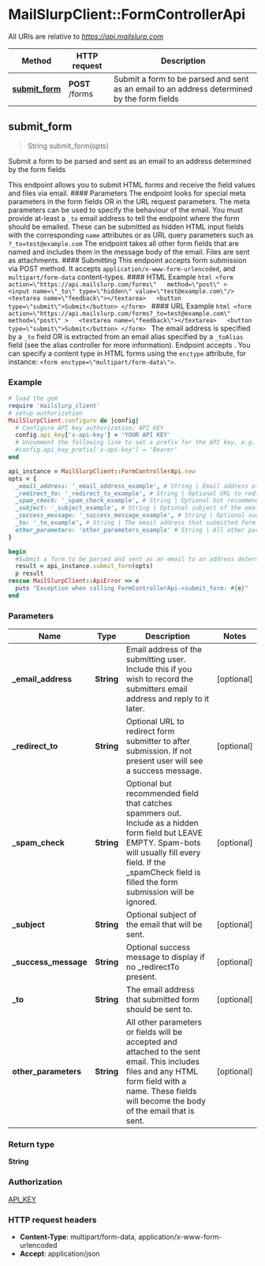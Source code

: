 # MailSlurpClient::FormControllerApi

All URIs are relative to *https://api.mailslurp.com*

Method | HTTP request | Description
------------- | ------------- | -------------
[**submit_form**](FormControllerApi#submit_form) | **POST** /forms | Submit a form to be parsed and sent as an email to an address determined by the form fields



## submit_form

> String submit_form(opts)

Submit a form to be parsed and sent as an email to an address determined by the form fields

This endpoint allows you to submit HTML forms and receive the field values and files via email.   #### Parameters The endpoint looks for special meta parameters in the form fields OR in the URL request parameters. The meta parameters can be used to specify the behaviour of the email.   You must provide at-least a `_to` email address to tell the endpoint where the form should be emailed. These can be submitted as hidden HTML input fields with the corresponding `name` attributes or as URL query parameters such as `?_to=test@example.com`  The endpoint takes all other form fields that are named and includes them in the message body of the email. Files are sent as attachments.  #### Submitting This endpoint accepts form submission via POST method. It accepts `application/x-www-form-urlencoded`, and `multipart/form-data` content-types.  #### HTML Example ```html <form    action=\"https://api.mailslurp.com/forms\"   method=\"post\" >   <input name=\"_to\" type=\"hidden\" value=\"test@example.com\"/>   <textarea name=\"feedback\"></textarea>   <button type=\"submit\">Submit</button> </form> ```  #### URL Example ```html <form    action=\"https://api.mailslurp.com/forms?_to=test@example.com\"   method=\"post\" >   <textarea name=\"feedback\"></textarea>   <button type=\"submit\">Submit</button> </form> ```    The email address is specified by a `_to` field OR is extracted from an email alias specified by a `_toAlias` field (see the alias controller for more information).  Endpoint accepts .  You can specify a content type in HTML forms using the `enctype` attribute, for instance: `<form enctype=\"multipart/form-data\">`.  

### Example

```ruby
# load the gem
require 'mailslurp_client'
# setup authorization
MailSlurpClient.configure do |config|
  # Configure API key authorization: API_KEY
  config.api_key['x-api-key'] = 'YOUR API KEY'
  # Uncomment the following line to set a prefix for the API key, e.g. 'Bearer' (defaults to nil)
  #config.api_key_prefix['x-api-key'] = 'Bearer'
end

api_instance = MailSlurpClient::FormControllerApi.new
opts = {
  _email_address: '_email_address_example', # String | Email address of the submitting user. Include this if you wish to record the submitters email address and reply to it later.
  _redirect_to: '_redirect_to_example', # String | Optional URL to redirect form submitter to after submission. If not present user will see a success message.
  _spam_check: '_spam_check_example', # String | Optional but recommended field that catches spammers out. Include as a hidden form field but LEAVE EMPTY. Spam-bots will usually fill every field. If the _spamCheck field is filled the form submission will be ignored.
  _subject: '_subject_example', # String | Optional subject of the email that will be sent.
  _success_message: '_success_message_example', # String | Optional success message to display if no _redirectTo present.
  _to: '_to_example', # String | The email address that submitted form should be sent to.
  other_parameters: 'other_parameters_example' # String | All other parameters or fields will be accepted and attached to the sent email. This includes files and any HTML form field with a name. These fields will become the body of the email that is sent.
}

begin
  #Submit a form to be parsed and sent as an email to an address determined by the form fields
  result = api_instance.submit_form(opts)
  p result
rescue MailSlurpClient::ApiError => e
  puts "Exception when calling FormControllerApi->submit_form: #{e}"
end
```

### Parameters


Name | Type | Description  | Notes
------------- | ------------- | ------------- | -------------
 **_email_address** | **String**| Email address of the submitting user. Include this if you wish to record the submitters email address and reply to it later. | [optional] 
 **_redirect_to** | **String**| Optional URL to redirect form submitter to after submission. If not present user will see a success message. | [optional] 
 **_spam_check** | **String**| Optional but recommended field that catches spammers out. Include as a hidden form field but LEAVE EMPTY. Spam-bots will usually fill every field. If the _spamCheck field is filled the form submission will be ignored. | [optional] 
 **_subject** | **String**| Optional subject of the email that will be sent. | [optional] 
 **_success_message** | **String**| Optional success message to display if no _redirectTo present. | [optional] 
 **_to** | **String**| The email address that submitted form should be sent to. | [optional] 
 **other_parameters** | **String**| All other parameters or fields will be accepted and attached to the sent email. This includes files and any HTML form field with a name. These fields will become the body of the email that is sent. | [optional] 

### Return type

**String**

### Authorization

[API_KEY](../README#API_KEY)

### HTTP request headers

- **Content-Type**: multipart/form-data, application/x-www-form-urlencoded
- **Accept**: application/json


